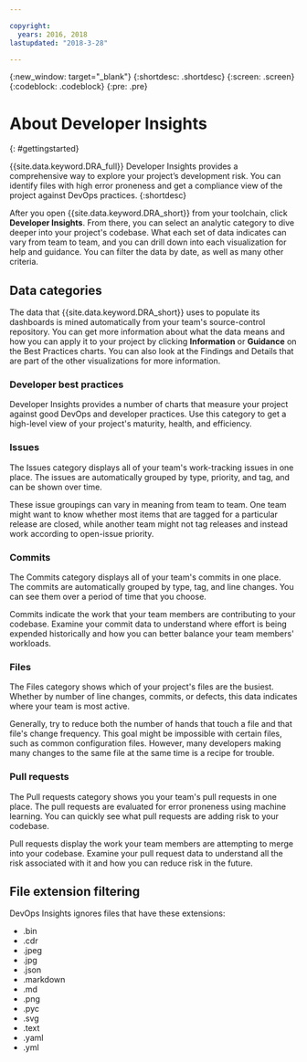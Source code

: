 ```yaml
---

copyright:
  years: 2016, 2018
lastupdated: "2018-3-28"

---
```


{:new_window: target="_blank"}
{:shortdesc: .shortdesc}
{:screen: .screen}
{:codeblock: .codeblock}
{:pre: .pre}

# About Developer Insights
{: #gettingstarted}

{{site.data.keyword.DRA_full}} Developer Insights provides a comprehensive way to explore your project’s development risk. You can identify files with high error proneness and get a compliance view of the project against DevOps practices.
{:shortdesc}

After you open {{site.data.keyword.DRA_short}} from your toolchain, click **Developer Insights**. From there, you can select an analytic category to dive deeper into your project's codebase. What each set of data indicates can vary from team to team, and you can drill down into each visualization for help and guidance. You can filter the data by date, as well as many other criteria.

## Data categories
The data that {{site.data.keyword.DRA_short}} uses to populate its dashboards is mined automatically from your team's source-control repository. You can get more information about what the data means and how you can apply it to your project by clicking **Information** or **Guidance** on the Best Practices charts. You can also look at the Findings and Details that are part of the other visualizations for more information.

### Developer best practices

Developer Insights provides a number of charts that measure your project against good DevOps and developer practices. Use this category to get a high-level view of your project's maturity, health, and efficiency.

### Issues

The Issues category displays all of your team's work-tracking issues in one place. The issues are automatically grouped by type, priority, and tag, and can be shown over time.

These issue groupings can vary in meaning from team to team. One team might want to know whether most items that are tagged for a particular release are closed, while another team might not tag releases and instead work according to open-issue priority.  

### Commits

The Commits category displays all of your team's commits in one place. The commits are automatically grouped by type, tag, and line changes. You can see them over a period of time that you choose.

Commits indicate the work that your team members are contributing to your codebase. Examine your commit data to understand where effort is being expended historically and how you can better balance your team members' workloads.

### Files

The Files category shows which of your project's files are the busiest. Whether by number of line changes, commits, or defects, this data indicates where your team is most active.

Generally, try to reduce both the number of hands that touch a file and that file's change frequency. This goal might be impossible with certain files, such as common configuration files. However, many developers making many changes to the same file at the same time is a recipe for trouble.

### Pull requests

The Pull requests category shows you your team's pull requests in one place.  The pull requests are evaluated for error proneness using machine learning.  You can quickly see what pull requests are adding risk to your codebase.

Pull requests display the work your team members are attempting to merge into your codebase.  Examine your pull request data to understand all the risk associated with it and how you can reduce risk in the future.

## File extension filtering

DevOps Insights ignores files that have these extensions:

* .bin
* .cdr
* .jpeg
* .jpg
* .json
* .markdown
* .md
* .png
* .pyc
* .svg
* .text
* .yaml
* .yml
